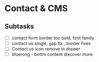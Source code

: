 # Contact & CMS

## Subtasks

- [ ] contact form border too bold, font family
- [ ] contact us single, gap fix , border fixes
- [ ] Contact us icon remove in drawer
- [ ] bluerong - bottm content discover more